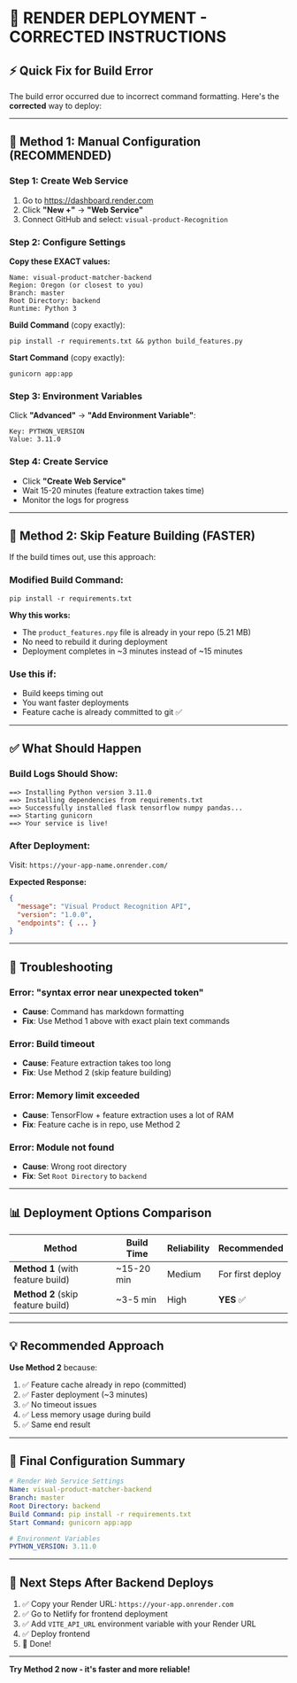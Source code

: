 # 🚀 RENDER DEPLOYMENT - CORRECTED INSTRUCTIONS

## ⚡ Quick Fix for Build Error

The build error occurred due to incorrect command formatting. Here's the **corrected** way to deploy:

---

## 📝 Method 1: Manual Configuration (RECOMMENDED)

### Step 1: Create Web Service

1. Go to https://dashboard.render.com
2. Click **"New +"** → **"Web Service"**
3. Connect GitHub and select: `visual-product-Recognition`

### Step 2: Configure Settings

**Copy these EXACT values:**

```
Name: visual-product-matcher-backend
Region: Oregon (or closest to you)
Branch: master
Root Directory: backend
Runtime: Python 3
```

**Build Command** (copy exactly):
```
pip install -r requirements.txt && python build_features.py
```

**Start Command** (copy exactly):
```
gunicorn app:app
```

### Step 3: Environment Variables

Click **"Advanced"** → **"Add Environment Variable"**:

```
Key: PYTHON_VERSION
Value: 3.11.0
```

### Step 4: Create Service

- Click **"Create Web Service"**
- Wait 15-20 minutes (feature extraction takes time)
- Monitor the logs for progress

---

## 🎯 Method 2: Skip Feature Building (FASTER)

If the build times out, use this approach:

### Modified Build Command:
```
pip install -r requirements.txt
```

**Why this works:**
- The `product_features.npy` file is already in your repo (5.21 MB)
- No need to rebuild it during deployment
- Deployment completes in ~3 minutes instead of ~15 minutes

### Use this if:
- Build keeps timing out
- You want faster deployments
- Feature cache is already committed to git ✅

---

## ✅ What Should Happen

### Build Logs Should Show:
```
==> Installing Python version 3.11.0
==> Installing dependencies from requirements.txt
==> Successfully installed flask tensorflow numpy pandas...
==> Starting gunicorn
==> Your service is live!
```

### After Deployment:
Visit: `https://your-app-name.onrender.com/`

**Expected Response:**
```json
{
  "message": "Visual Product Recognition API",
  "version": "1.0.0",
  "endpoints": { ... }
}
```

---

## 🐛 Troubleshooting

### Error: "syntax error near unexpected token"
- **Cause**: Command has markdown formatting
- **Fix**: Use Method 1 above with exact plain text commands

### Error: Build timeout
- **Cause**: Feature extraction takes too long
- **Fix**: Use Method 2 (skip feature building)

### Error: Memory limit exceeded
- **Cause**: TensorFlow + feature extraction uses a lot of RAM
- **Fix**: Feature cache is in repo, use Method 2

### Error: Module not found
- **Cause**: Wrong root directory
- **Fix**: Set `Root Directory` to `backend`

---

## 📊 Deployment Options Comparison

| Method | Build Time | Reliability | Recommended |
|--------|-----------|-------------|-------------|
| **Method 1** (with feature build) | ~15-20 min | Medium | For first deploy |
| **Method 2** (skip feature build) | ~3-5 min | High | **YES** ✅ |

---

## 💡 Recommended Approach

**Use Method 2** because:
1. ✅ Feature cache already in repo (committed)
2. ✅ Faster deployment (~3 minutes)
3. ✅ No timeout issues
4. ✅ Less memory usage during build
5. ✅ Same end result

---

## 🎯 Final Configuration Summary

```yaml
# Render Web Service Settings
Name: visual-product-matcher-backend
Branch: master
Root Directory: backend
Build Command: pip install -r requirements.txt
Start Command: gunicorn app:app

# Environment Variables
PYTHON_VERSION: 3.11.0
```

---

## 🔄 Next Steps After Backend Deploys

1. ✅ Copy your Render URL: `https://your-app.onrender.com`
2. ✅ Go to Netlify for frontend deployment
3. ✅ Add `VITE_API_URL` environment variable with your Render URL
4. ✅ Deploy frontend
5. 🎉 Done!

---

**Try Method 2 now - it's faster and more reliable!**
